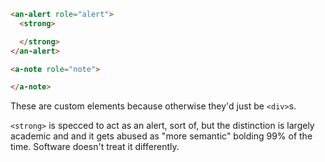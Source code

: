 ```html
<an-alert role="alert">
  <strong>

  </strong>
</an-alert>
```

```html
<a-note role="note">

</a-note>
```

These are custom elements because otherwise they'd just be `<div>`s.

`<strong>` is specced to act as an alert, sort of, but the distinction is largely academic and and it gets abused as "more semantic" bolding 99% of the time. Software doesn't treat it differently.
